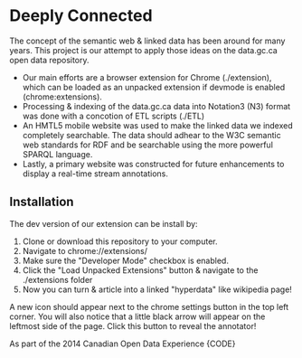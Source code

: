 Deeply Connected
================

The concept of the semantic web & linked data has been around for many years. This project is our attempt to apply those ideas on the data.gc.ca open data repository.

* Our main efforts are a browser extension for Chrome (./extension), which can be loaded as an unpacked extension if devmode is enabled (chrome:extensions).
* Processing & indexing of the data.gc.ca data into Notation3 (N3) format was done with a concotion of ETL scripts (./ETL)
* An HMTL5 mobile website was used to make the linked data we indexed completely searchable. The data should adhear to the W3C semantic web standards for RDF and be searchable using the more powerful SPARQL language. 
* Lastly, a primary website was constructed for future enhancements to display a real-time stream annotations.


Installation
-----------
The dev version of our extension can be install by:
1. Clone or download this repository to your computer. 
2. Navigate to chrome://extensions/
3. Make sure the "Developer Mode" checkbox is enabled. 
4. Click the "Load Unpacked Extensions" button & navigate to the ./extensions folder
5. Now you can turn & article into a linked "hyperdata" like wikipedia page!

A new icon should appear next to the chrome settings button in the top left corner. You will also notice that a little black arrow will appear on the leftmost side of the page. Click this button to reveal the annotator!

As part of the 2014 Canadian Open Data Experience {CODE} 
